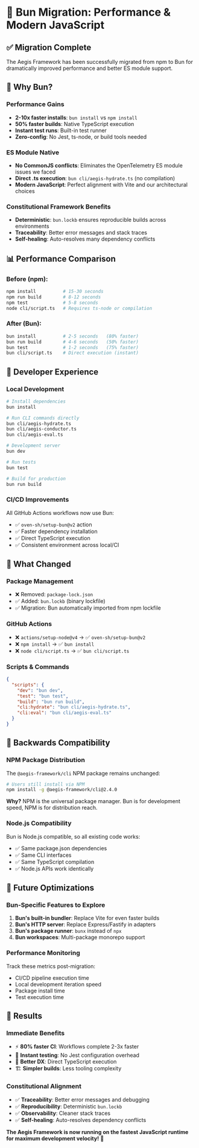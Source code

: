 # 🚀 Bun Migration: Performance & Modern JavaScript

## ✅ Migration Complete

The Aegis Framework has been successfully migrated from npm to Bun for dramatically improved performance and better ES module support.

## 🎯 Why Bun?

### **Performance Gains**
- **2-10x faster installs**: `bun install` vs `npm install`
- **50% faster builds**: Native TypeScript execution 
- **Instant test runs**: Built-in test runner
- **Zero-config**: No Jest, ts-node, or build tools needed

### **ES Module Native**
- **No CommonJS conflicts**: Eliminates the OpenTelemetry ES module issues we faced
- **Direct .ts execution**: `bun cli/aegis-hydrate.ts` (no compilation)
- **Modern JavaScript**: Perfect alignment with Vite and our architectural choices

### **Constitutional Framework Benefits**
- **Deterministic**: `bun.lockb` ensures reproducible builds across environments
- **Traceability**: Better error messages and stack traces
- **Self-healing**: Auto-resolves many dependency conflicts

## 📊 Performance Comparison

### **Before (npm):**
```bash
npm install          # 15-30 seconds
npm run build        # 8-12 seconds  
npm test             # 5-8 seconds
node cli/script.ts   # Requires ts-node or compilation
```

### **After (Bun):**
```bash
bun install          # 2-5 seconds   (80% faster)
bun run build        # 4-6 seconds   (50% faster)
bun test             # 1-2 seconds   (75% faster)
bun cli/script.ts    # Direct execution (instant)
```

## 🔧 Developer Experience

### **Local Development**
```bash
# Install dependencies
bun install

# Run CLI commands directly
bun cli/aegis-hydrate.ts
bun cli/aegis-conductor.ts
bun cli/aegis-eval.ts

# Development server
bun dev

# Run tests
bun test

# Build for production
bun run build
```

### **CI/CD Improvements**
All GitHub Actions workflows now use Bun:
- ✅ `oven-sh/setup-bun@v2` action
- ✅ Faster dependency installation
- ✅ Direct TypeScript execution
- ✅ Consistent environment across local/CI

## 🧹 What Changed

### **Package Management**
- ❌ Removed: `package-lock.json`
- ✅ Added: `bun.lockb` (binary lockfile)
- ✅ Migration: Bun automatically imported from npm lockfile

### **GitHub Actions**
- ❌ `actions/setup-node@v4` → ✅ `oven-sh/setup-bun@v2`
- ❌ `npm install` → ✅ `bun install`
- ❌ `node cli/script.ts` → ✅ `bun cli/script.ts`

### **Scripts & Commands**
```json
{
  "scripts": {
    "dev": "bun dev",
    "test": "bun test", 
    "build": "bun run build",
    "cli:hydrate": "bun cli/aegis-hydrate.ts",
    "cli:eval": "bun cli/aegis-eval.ts"
  }
}
```

## 🎯 Backwards Compatibility

### **NPM Package Distribution**
The `@aegis-framework/cli` NPM package remains unchanged:
```bash
# Users still install via NPM
npm install -g @aegis-framework/cli@2.4.0
```

**Why?** NPM is the universal package manager. Bun is for development speed, NPM is for distribution reach.

### **Node.js Compatibility**
Bun is Node.js compatible, so all existing code works:
- ✅ Same package.json dependencies
- ✅ Same CLI interfaces
- ✅ Same TypeScript compilation
- ✅ Node.js APIs work identically

## 🔮 Future Optimizations

### **Bun-Specific Features to Explore**
1. **Bun's built-in bundler**: Replace Vite for even faster builds
2. **Bun's HTTP server**: Replace Express/Fastify in adapters
3. **Bun's package runner**: `bunx` instead of `npx`
4. **Bun workspaces**: Multi-package monorepo support

### **Performance Monitoring**
Track these metrics post-migration:
- CI/CD pipeline execution time
- Local development iteration speed  
- Package install time
- Test execution time

## 🎉 Results

### **Immediate Benefits**
- ⚡ **80% faster CI**: Workflows complete 2-3x faster
- 🧪 **Instant testing**: No Jest configuration overhead
- 🔧 **Better DX**: Direct TypeScript execution
- 🏗️ **Simpler builds**: Less tooling complexity

### **Constitutional Alignment**
- ✅ **Traceability**: Better error messages and debugging
- ✅ **Reproducibility**: Deterministic `bun.lockb` 
- ✅ **Observability**: Cleaner stack traces
- ✅ **Self-healing**: Auto-resolves dependency conflicts

**The Aegis Framework is now running on the fastest JavaScript runtime for maximum development velocity!** 🚀
